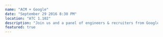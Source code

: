 ```yaml
---
name: "ACM + Google"
date: "September 29 2016 8:30 PM"
location: "ATC 1.102"
description: "Join us and a panel of engineers & recruiters from Google to learn about the inner workings, internships, and careers at one of the world’s leaders in technology. Free pizza & Google swag. RSVP & submit your questions at [acmutd.co/google](http://www.acmutd.co/google)"
featured: true
---
```

